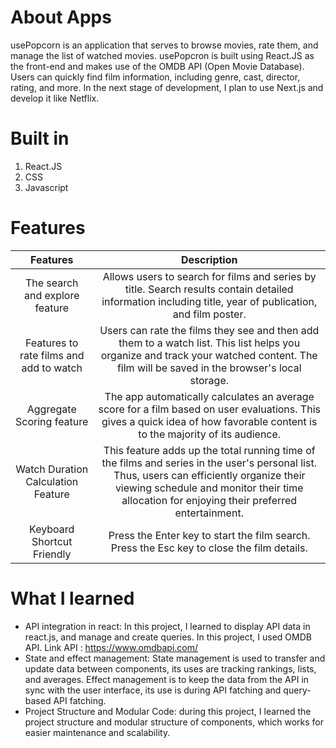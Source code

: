 # About Apps
usePopcorn is an application that serves to browse movies, rate them, and manage the list of watched movies. usePopcron is built using React.JS as the front-end and makes use of the OMDB API (Open Movie Database). Users can quickly find film information, including genre, cast, director, rating, and more. In the next stage of development, I plan to use Next.js and develop it like Netflix.

# Built in
1. React.JS
2. CSS
3. Javascript

# Features
| Features | Description |
| :---: | :---: | 
| The search and explore feature | Allows users to search for films and series by title. Search results contain detailed information including title, year of publication, and film poster. |
| Features to rate films and add to watch | Users can rate the films they see and then add them to a watch list. This list helps you organize and track your watched content. The film will be saved in the browser's local storage. |
| Aggregate Scoring feature | The app automatically calculates an average score for a film based on user evaluations. This gives a quick idea of how favorable content is to the majority of its audience. |
| Watch Duration Calculation Feature | This feature adds up the total running time of the films and series in the user's personal list. Thus, users can efficiently organize their viewing schedule and monitor their time allocation for enjoying their preferred entertainment. |
| Keyboard Shortcut Friendly | Press the Enter key to start the film search. Press the Esc key to close the film details. |

# What I learned
- API integration in react: In this project, I learned to display API data in react.js, and manage and create queries. In this project, I used OMDB API. Link API : https://www.omdbapi.com/
- State and effect management: State management is used to transfer and update data between components, its uses are tracking rankings, lists, and averages. Effect management is to keep the data from the API in sync with the user interface, its use is during API fatching and query-based API fatching.
- Project Structure and Modular Code: during this project, I learned the project structure and modular structure of components, which works for easier maintenance and scalability. 
